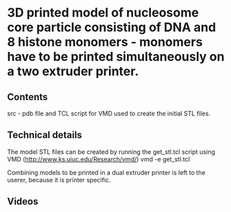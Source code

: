 3D printed model of nucleosome core particle consisting of DNA and 8 histone monomers - monomers have to be printed simultaneously on a two extruder printer.
========

Contents
--------
src - pdb file and TCL script for VMD used to create the initial STL files.

Technical details
--------
The model STL files can be created by running the get_stl.tcl script using VMD (http://www.ks.uiuc.edu/Research/vmd/)
vmd -e get_stl.tcl

Combining models to be printed in a dual extruder printer is left to the userer, because it is printer specific.



Videos
------


